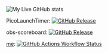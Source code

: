 ![My Live GitHub stats](https://github-readme-stats.vercel.app/api?username=gsl4295&show_icons=true&theme=great-gatsby)

PicoLaunchTimer: 
[![GitHub Release](https://img.shields.io/github/v/release/gsl4295/PicoLaunchTimer?include_prereleases&sort=date&display_name=tag)](https://github.com/gsl4295/PicoLaunchTimer)

obs-scoreboard: [![GitHub Release](https://img.shields.io/github/v/release/gsl4295/obs-scoreboard?include_prereleases&sort=date&display_name=tag)](https://github.com/gsl4295/obs-scoreboard)

[me](https://gsl4295.github.io/me): [![GitHub Actions Workflow Status](https://img.shields.io/github/actions/workflow/status/gsl4295/me/pages%2Fpages-build-deployment)](https://github.com/gsl4295/me)